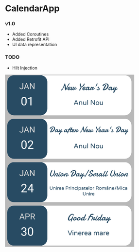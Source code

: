 # CalendarApp

### v1.0
* Added Coroutines
* Added Retrofit API
* UI data representation

### TODO
* Hilt Injection


![image](Capture.PNG)